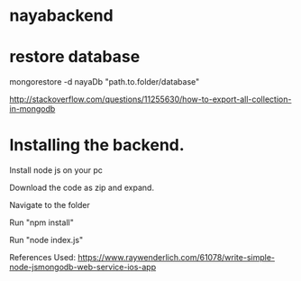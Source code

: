 # nayabackend


# restore database

mongorestore -d nayaDb "path.to.folder/database"

http://stackoverflow.com/questions/11255630/how-to-export-all-collection-in-mongodb


# Installing the backend.

Install node js on your pc

Download the code as zip and expand.

Navigate to the folder

Run "npm install"

Run "node index.js"


References Used:
https://www.raywenderlich.com/61078/write-simple-node-jsmongodb-web-service-ios-app

